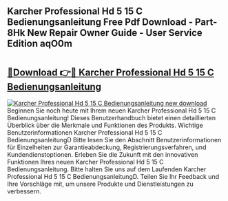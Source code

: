 ## Karcher Professional Hd 5 15 C Bedienungsanleitung Free Pdf Download - Part-8Hk New Repair Owner Guide - User Service Edition aqO0m

# <h2><a href="http://df34c8t.blite.top/?on=Karcher+Professional+Hd+5+15+C+Bedienungsanleitung">🔗Download 👉🔴 Karcher Professional Hd 5 15 C Bedienungsanleitung</a></h2>

[![Karcher Professional Hd 5 15 C Bedienungsanleitung new download](https://i.imgur.com/lujVjoI.png)](http://df34c8t.blite.top/?on=Karcher+Professional+Hd+5+15+C+Bedienungsanleitung)
Beginnen Sie noch heute mit Ihrem neuen Karcher Professional Hd 5 15 C Bedienungsanleitung! Dieses Benutzerhandbuch bietet einen detaillierten Überblick über die Merkmale und Funktionen des Produkts. Wichtige Benutzerinformationen Karcher Professional Hd 5 15 C BedienungsanleitungD Bitte lesen Sie den Abschnitt Benutzerinformationen für Einzelheiten zur Garantieabdeckung, Registrierungsverfahren, und Kundendienstoptionen. Erleben Sie die Zukunft mit den innovativen Funktionen Ihres neuen Karcher Professional Hd 5 15 C Bedienungsanleitung. Bitte halten Sie uns auf dem Laufenden Karcher Professional Hd 5 15 C BedienungsanleitungD. Teilen Sie Ihr Feedback und Ihre Vorschläge mit, um unsere Produkte und Dienstleistungen zu verbessern.
